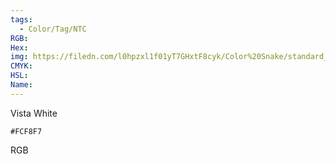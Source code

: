 ```yaml
---
tags:
  - Color/Tag/NTC
RGB:
Hex:
img: https://filedn.com/l0hpzxl1f01yT7GHxtF8cyk/Color%20Snake/standard_csv_to_svg/%23/FCF8F7.svg
CMYK:
HSL:
Name:
---
```

Vista White
```palette
#FCF8F7
```
RGB
